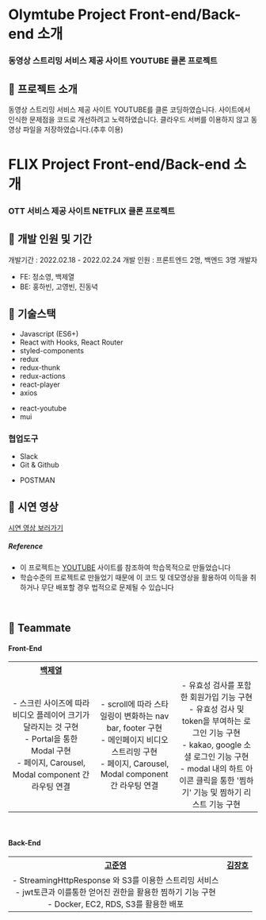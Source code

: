 # Olymtube Project Front-end/Back-end 소개

### 동영상 스트리밍 서비스 제공 사이트 YOUTUBE 클론 프로젝트

## 📍 프로젝트 소개

동영상 스트리밍 서비스 제공 사이트 YOUTUBE를 클론 코딩하였습니다.
사이트에서 인식한 문제점을 코드로 개선하려고 노력하였습니다.
클라우드 서버를 이용하지 않고 동영상 파일을 저장하였습니다.(추후 이용)

# FLIX Project Front-end/Back-end 소개

### OTT 서비스 제공 사이트 NETFLIX 클론 프로젝트

## 📍 개발 인원 및 기간

개발기간 : 2022.02.18 - 2022.02.24
개발 인원 : 프론트엔드 2명, 백엔드 3명
개발자

- FE: 정소영, 백제열
- BE: 홍하빈, 고영빈, 진동녁

## 📍 기술스택

- Javascript (ES6+)
- React with Hooks, React Router
- styled-components
- redux
- redux-thunk
- redux-actions
- react-player
- axios
<!-- - connected-react-router 사용하지 않았음 react-router-dom v6로 충분히 대체 가능-->
- react-youtube
- mui

### 협업도구

- Slack
- Git & Github
<!-- - Trello -->
- POSTMAN

## 📍 시연 영상

<a href="">시연 영상 보러가기</a>

##### Reference

- 이 프로젝트는 [YOUTUBE](https://www.youtube.com) 사이트를 참조하여 학습목적으로 만들었습니다
- 학습수준의 프로젝트로 만들었기 때문에 이 코드 및 데모영상을 활용하여 이득을 취하거나 무단 배포할 경우 법적으로 문제될 수 있습니다

<br>

## 📍 Teammate

<div id=teammate>
  <h4> Front-End </h4>
  <table style="text-align:center;">
    <tr>
      <th><a href="https://github.com/gwangbaekun">백제열</a></th>
    </tr>
    <tr>
      <td>
        - 스크린 사이즈에 따라 비디오 플레이어 크기가 달라지는 것 구현<br>
        - Portal을 통한 Modal 구현<br>
        - 페이지, Carousel, Modal component 간 라우팅 연결
      </td>
      <td>
        - scroll에 따라 스타일링이 변화하는 nav bar, footer 구현<br>
        - 메인페이지 비디오 스트리밍 구현<br>
        - 페이지, Carousel, Modal component 간 라우팅 연결
      </td>
      <td>
        - 유효성 검사를 포함한 회원가입 기능 구현<br>
        - 유효성 검사 및 token을 부여하는 로그인 기능 구현<br>
        - kakao, google 소셜 로그인 기능 구현<br>
        - modal 내의 하트 아이콘 클릭을 통한 '찜하기' 기능 및 찜하기 리스트 기능 구현
      </td>
    </tr>
  </table>
  <br>
  <h4> Back-End </h4>
  <table style="text-align:center;">
    <tr>
      <th><a href="https://github.com/jay95ko">고준영</a></th>
      <th><a href="https://github.com/flow2lime">김장호</a></th>
    </tr>
    <tr>
      <td>
        - StreamingHttpResponse 와 S3를 이용한 스트리밍 서비스<br>
        - jwt토큰과 이를통한 얻어진 권한을 활용한 찜하기 기능 구현<br>
        - Docker, EC2, RDS, S3를 활용한 배포
      </td>
      <td><br>
      </td>
    </tr>       
  </table>
  <br>
</div>
